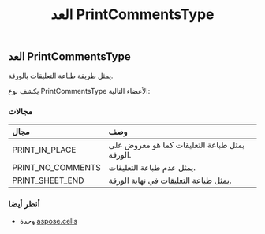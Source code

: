 ﻿---
title: العد PrintCommentsType
second_title: Aspose.Cells for Python via .NET API المراجع
description:
type: docs
weight: 2370
url: /ar/python-net/aspose.cells/printcommentstype/
is_root: false
---
##  العد PrintCommentsType
يمثل طريقة طباعة التعليقات بالورقة.



يكشف نوع PrintCommentsType الأعضاء التالية:

###  مجالات
| مجال| وصف|
| :- | :- |
| PRINT_IN_PLACE | يمثل طباعة التعليقات كما هو معروض على الورقة.|
| PRINT_NO_COMMENTS | يمثل عدم طباعة التعليقات.|
| PRINT_SHEET_END | يمثل طباعة التعليقات في نهاية الورقة.|



###  أنظر أيضا
* وحدة [aspose.cells](..)
